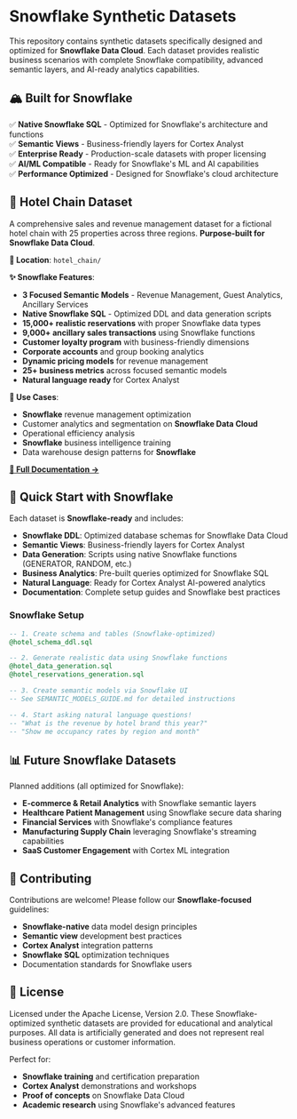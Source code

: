 # Snowflake Synthetic Datasets

This repository contains synthetic datasets specifically designed and optimized for **Snowflake Data Cloud**. Each dataset provides realistic business scenarios with complete Snowflake compatibility, advanced semantic layers, and AI-ready analytics capabilities.

## 🏔️ **Built for Snowflake**

✅ **Native Snowflake SQL** - Optimized for Snowflake's architecture and functions  
✅ **Semantic Views** - Business-friendly layers for Cortex Analyst  
✅ **Enterprise Ready** - Production-scale datasets with proper licensing  
✅ **AI/ML Compatible** - Ready for Snowflake's ML and AI capabilities  
✅ **Performance Optimized** - Designed for Snowflake's cloud architecture

## 🏨 Hotel Chain Dataset

A comprehensive sales and revenue management dataset for a fictional hotel chain with 25 properties across three regions. **Purpose-built for Snowflake Data Cloud**.

**📁 Location**: `hotel_chain/`

**✨ Snowflake Features**:
- **3 Focused Semantic Models** - Revenue Management, Guest Analytics, Ancillary Services
- **Native Snowflake SQL** - Optimized DDL and data generation scripts  
- **15,000+ realistic reservations** with proper Snowflake data types
- **9,000+ ancillary sales transactions** using Snowflake functions
- **Customer loyalty program** with business-friendly dimensions
- **Corporate accounts** and group booking analytics
- **Dynamic pricing models** for revenue management
- **25+ business metrics** across focused semantic models
- **Natural language ready** for Cortex Analyst

**🎯 Use Cases**:
- **Snowflake** revenue management optimization
- Customer analytics and segmentation on **Snowflake Data Cloud**
- Operational efficiency analysis
- **Snowflake** business intelligence training
- Data warehouse design patterns for **Snowflake**

[**📖 Full Documentation →**](hotel_chain/README.md)

## 🚀 Quick Start with Snowflake

Each dataset is **Snowflake-ready** and includes:
- **Snowflake DDL**: Optimized database schemas for Snowflake Data Cloud
- **Semantic Views**: Business-friendly layers for Cortex Analyst
- **Data Generation**: Scripts using native Snowflake functions (GENERATOR, RANDOM, etc.)
- **Business Analytics**: Pre-built queries optimized for Snowflake SQL
- **Natural Language**: Ready for Cortex Analyst AI-powered analytics
- **Documentation**: Complete setup guides and Snowflake best practices

### Snowflake Setup
```sql
-- 1. Create schema and tables (Snowflake-optimized)
@hotel_schema_ddl.sql

-- 2. Generate realistic data using Snowflake functions
@hotel_data_generation.sql
@hotel_reservations_generation.sql

-- 3. Create semantic models via Snowflake UI
-- See SEMANTIC_MODELS_GUIDE.md for detailed instructions

-- 4. Start asking natural language questions!
-- "What is the revenue by hotel brand this year?"
-- "Show me occupancy rates by region and month"
```

## 📊 Future Snowflake Datasets

Planned additions (all optimized for Snowflake):
- **E-commerce & Retail Analytics** with Snowflake semantic layers
- **Healthcare Patient Management** using Snowflake secure data sharing
- **Financial Services** with Snowflake's compliance features  
- **Manufacturing Supply Chain** leveraging Snowflake's streaming capabilities
- **SaaS Customer Engagement** with Cortex ML integration

## 🤝 Contributing

Contributions are welcome! Please follow our **Snowflake-focused** guidelines:
- **Snowflake-native** data model design principles
- **Semantic view** development best practices  
- **Cortex Analyst** integration patterns
- **Snowflake SQL** optimization techniques
- Documentation standards for Snowflake users

## 📝 License

Licensed under the Apache License, Version 2.0. These Snowflake-optimized synthetic datasets are provided for educational and analytical purposes. All data is artificially generated and does not represent real business operations or customer information.

Perfect for:
- **Snowflake training** and certification preparation
- **Cortex Analyst** demonstrations and workshops
- **Proof of concepts** on Snowflake Data Cloud
- **Academic research** using Snowflake's advanced features
